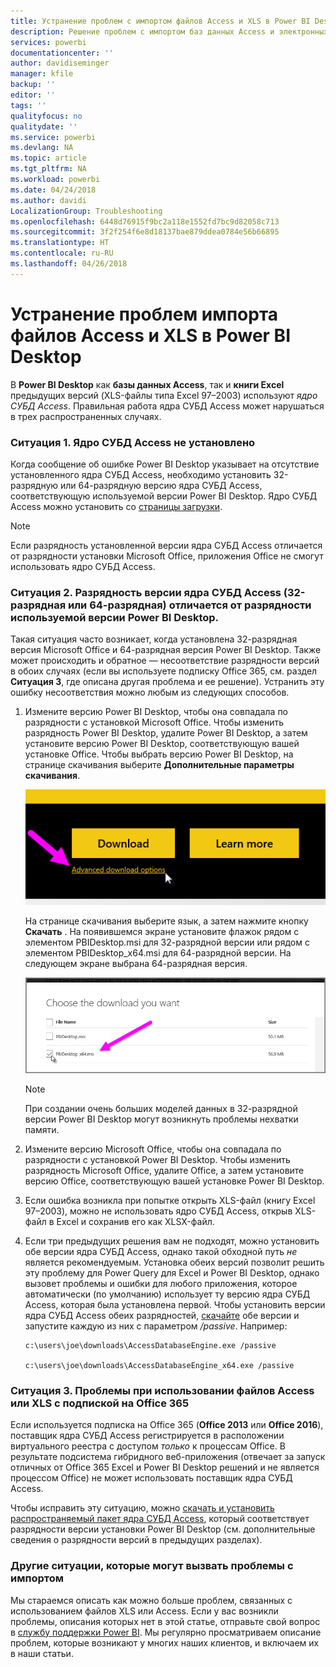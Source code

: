 ```yaml
---
title: Устранение проблем с импортом файлов Access и XLS в Power BI Desktop
description: Решение проблем с импортом баз данных Access и электронных таблиц XLS в Power BI Desktop и Power Query
services: powerbi
documentationcenter: ''
author: davidiseminger
manager: kfile
backup: ''
editor: ''
tags: ''
qualityfocus: no
qualitydate: ''
ms.service: powerbi
ms.devlang: NA
ms.topic: article
ms.tgt_pltfrm: NA
ms.workload: powerbi
ms.date: 04/24/2018
ms.author: davidi
LocalizationGroup: Troubleshooting
ms.openlocfilehash: 6448d76915f9bc2a118e1552fd7bc9d82058c713
ms.sourcegitcommit: 3f2f254f6e8d18137bae879ddea0784e56b66895
ms.translationtype: HT
ms.contentlocale: ru-RU
ms.lasthandoff: 04/26/2018
---
```

# <a name="resolve-issues-importing-access-and-xls-files-in-power-bi-desktop"></a>Устранение проблем импорта файлов Access и XLS в Power BI Desktop
В **Power BI Desktop** как **базы данных Access**, так и **книги Excel** предыдущих версий (XLS-файлы типа Excel 97–2003) используют *ядро СУБД Access*. Правильная работа ядра СУБД Access может нарушаться в трех распространенных случаях.

### <a name="situation-1-no-access-database-engine-installed"></a>Ситуация 1. Ядро СУБД Access не установлено
Когда сообщение об ошибке Power BI Desktop указывает на отсутствие установленного ядра СУБД Access, необходимо установить 32-разрядную или 64-разрядную версию ядра СУБД Access, соответствующую используемой версии Power BI Desktop. Ядро СУБД Access можно установить со [страницы загрузки](http://www.microsoft.com/en-us/download/details.aspx?id=13255).

>[!NOTE]
>Если разрядность установленной версии ядра СУБД Access отличается от разрядности установки Microsoft Office, приложения Office не смогут использовать ядро СУБД Access.

### <a name="situation-2-the-access-database-engine-bit-version-32-bit-or-64-bit-is-different-from-your-power-bi-desktop-bit-version"></a>Ситуация 2. Разрядность версии ядра СУБД Access (32-разрядная или 64-разрядная) отличается от разрядности используемой версии Power BI Desktop.
Такая ситуация часто возникает, когда установлена 32-разрядная версия Microsoft Office и 64-разрядная версия Power BI Desktop. Также может происходить и обратное — несоответствие разрядности версий в обоих случаях (если вы используете подписку Office 365, см. раздел **Ситуация 3**, где описана другая проблема и ее решение). Устранить эту ошибку несоответствия можно любым из следующих способов.

1. Измените версию Power BI Desktop, чтобы она совпадала по разрядности с установкой Microsoft Office. Чтобы изменить разрядность Power BI Desktop, удалите Power BI Desktop, а затем установите версию Power BI Desktop, соответствующую вашей установке Office. Чтобы выбрать версию Power BI Desktop, на странице скачивания выберите **Дополнительные параметры скачивания**.
   
   ![](media/desktop-access-database-errors/desktop-access-errors-1.png)
   
   На странице скачивания выберите язык, а затем нажмите кнопку **Скачать** . На появившемся экране установите флажок рядом с элементом PBIDesktop.msi для 32-разрядной версии или рядом с элементом PBIDesktop_x64.msi для 64-разрядной версии. На следующем экране выбрана 64-разрядная версия.
   
   ![](media/desktop-access-database-errors/desktop-access-errors-2.png)
   
   >[!NOTE]
   >При создании очень больших моделей данных в 32-разрядной версии Power BI Desktop могут возникнуть проблемы нехватки памяти.
2. Измените версию Microsoft Office, чтобы она совпадала по разрядности с установкой Power BI Desktop. Чтобы изменить разрядность Microsoft Office, удалите Office, а затем установите версию Office, соответствующую вашей установке Power BI Desktop.
3. Если ошибка возникла при попытке открыть XLS-файл (книгу Excel 97–2003), можно не использовать ядро СУБД Access, открыв XLS-файл в Excel и сохранив его как XLSX-файл.
4. Если три предыдущих решения вам не подходят, можно установить обе версии ядра СУБД Access, однако такой обходной путь *не* является рекомендуемым. Установка обеих версий позволит решить эту проблему для Power Query для Excel и Power BI Desktop, однако вызовет проблемы и ошибки для любого приложения, которое автоматически (по умолчанию) использует ту версию ядра СУБД Access, которая была установлена первой. Чтобы установить версии ядра СУБД Access обеих разрядностей, [скачайте](http://www.microsoft.com/en-us/download/details.aspx?id=13255) обе версии и запустите каждую из них с параметром */passive*. Например:
   
       c:\users\joe\downloads\AccessDatabaseEngine.exe /passive
   
       c:\users\joe\downloads\AccessDatabaseEngine_x64.exe /passive

### <a name="situation-3-trouble-using-access-or-xls-files-with-an-office-365-subscription"></a>Ситуация 3. Проблемы при использовании файлов Access или XLS с подпиской на Office 365
Если используется подписка на Office 365 (**Office 2013** или **Office 2016**), поставщик ядра СУБД Access регистрируется в расположении виртуального реестра с доступом *только* к процессам Office. В результате подсистема гибридного веб-приложения (отвечает за запуск отличных от Office 365 Excel и Power BI Desktop решений и не является процессом Office) не может использовать поставщик ядра СУБД Access.

Чтобы исправить эту ситуацию, можно [скачать и установить распространяемый пакет ядра СУБД Access](http://www.microsoft.com/en-us/download/details.aspx?id=13255), который соответствует разрядности версии установки Power BI Desktop (см. дополнительные сведения о разрядности версий в предыдущих разделах).

### <a name="other-situations-that-cause-import-issues"></a>Другие ситуации, которые могут вызвать проблемы с импортом
Мы стараемся описать как можно больше проблем, связанных с использованием файлов XLS или Access. Если у вас возникли проблемы, описания которых нет в этой статье, отправьте свой вопрос в [службу поддержки Power BI](https://powerbi.microsoft.com/support/). Мы регулярно просматриваем описание проблем, которые возникают у многих наших клиентов, и включаем их в наши статьи.

